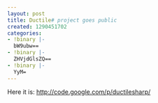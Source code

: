 ```yaml
---
layout: post
title: Ductile# project goes public
created: 1290451702
categories:
- !binary |-
  bW9ubw==
- !binary |-
  ZHVjdGlsZQ==
- !binary |-
  YyM=
---
```

Here it is: http://code.google.com/p/ductilesharp/
